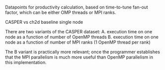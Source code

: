 Datapoints for productivity calculation, based on time-to-tune fan-out factor,
which can be either OMP threads or MPI ranks.

CASPER vs ch2d baseline
single node

There are two variants of the CASPER dataset:
A. execution time on one node as a function of number of OpenMP threads
B. execution time on one node as a function of number of MPI ranks (1 OpenMP thread per rank)

The B variant is practically more relevant; once the programmer establishes that
the MPI parallelism is much more useful than OpenMP parallelism in this implementation.

